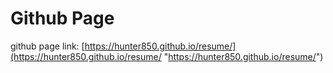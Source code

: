 # Github Page

github page link: [https://hunter850.github.io/resume/](https://hunter850.github.io/resume/ "https://hunter850.github.io/resume/")